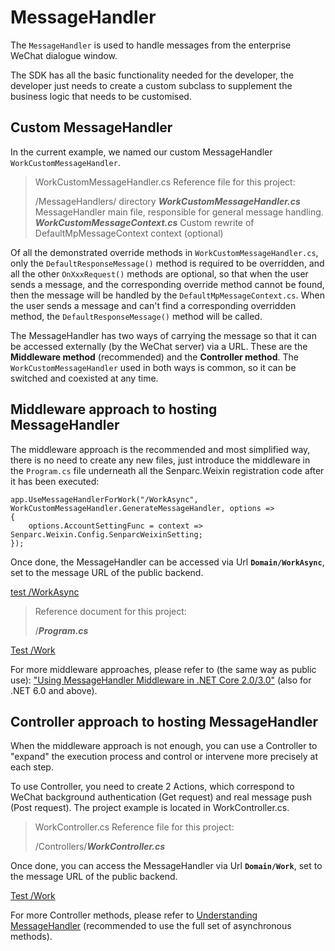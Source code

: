 # MessageHandler

The `MessageHandler` is used to handle messages from the enterprise WeChat dialogue window.

The SDK has all the basic functionality needed for the developer, the developer just needs to create a custom subclass to supplement the business logic that needs to be customised.

## Custom MessageHandler

In the current example, we named our custom MessageHandler `WorkCustomMessageHandler`.

> WorkCustomMessageHandler.cs Reference file for this project:
>
> /MessageHandlers/ directory
> **_WorkCustomMessageHandler.cs_** MessageHandler main file, responsible for general message handling.
> **_WorkCustomMessageContext.cs_** Custom rewrite of DefaultMpMessageContext context (optional)

Of all the demonstrated override methods in `WorkCustomMessageHandler.cs`, only the `DefaultResponseMessage()` method is required to be overridden, and all the other `OnXxxRequest()` methods are optional, so that when the user sends a message, and the corresponding override method cannot be found, then the message will be handled by the `DefaultMpMessageContext.cs`. When the user sends a message and can't find a corresponding overridden method, the `DefaultResponseMessage()` method will be called.

The MessageHandler has two ways of carrying the message so that it can be accessed externally (by the WeChat server) via a URL. These are the **Middleware method** (recommended) and the **Controller method**. The `WorkCustomMessageHandler` used in both ways is common, so it can be switched and coexisted at any time.

## Middleware approach to hosting MessageHandler

The middleware approach is the recommended and most simplified way, there is no need to create any new files, just introduce the middleware in the `Program.cs` file underneath all the Senparc.Weixin registration code after it has been executed:

```
app.UseMessageHandlerForWork("/WorkAsync", WorkCustomMessageHandler.GenerateMessageHandler, options =>
{
    options.AccountSettingFunc = context => Senparc.Weixin.Config.SenparcWeixinSetting;
});
```

Once done, the MessageHandler can be accessed via Url **`Domain/WorkAsync`**, set to the message URL of the public backend.

[test /WorkAsync](https://sdk.weixin.senparc.com/WorkAsync)

> Reference document for this project:
>
> /**_Program.cs_**

[Test /Work](https://sdk.weixin.senparc.com/Work)

For more middleware approaches, please refer to (the same way as public use): ["Using MessageHandler Middleware in .NET Core 2.0/3.0"](https://www.cnblogs.com/szw/p/Wechat-MessageHandler-Middleware.html) (also for .NET 6.0 and above).

## Controller approach to hosting MessageHandler

When the middleware approach is not enough, you can use a Controller to "expand" the execution process and control or intervene more precisely at each step.

To use Controller, you need to create 2 Actions, which correspond to WeChat background authentication (Get request) and real message push (Post request). The project example is located in WorkController.cs.

> WorkController.cs Reference file for this project:
>
> /Controllers/**_WorkController.cs_**

Once done, you can access the MessageHandler via Url **`Domain/Work`**, set to the message URL of the public backend.

[Test /Work](https://sdk.weixin.senparc.com/Work)

For more Controller methods, please refer to [Understanding MessageHandler](https://www.cnblogs.com/szw/p/3414862.html) (recommended to use the full set of asynchronous methods).
